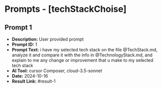 # Prompts - [techStackChoise]

## Prompt 1
* **Description:** User provided prompt
* **Prompt ID:** 1
* **Prompt Text:** i have my selected tech stack on the file @TechStack.md, analyze it and compare it with the info in @TechnologyStack.md, and explain to me any change or improvement that u make to my selected tech stack
* **AI Tool:** cursor Composer, cloud-3.5-sonnet
* **Date:** 2024-10-16
* **Result Link:** #result-1

